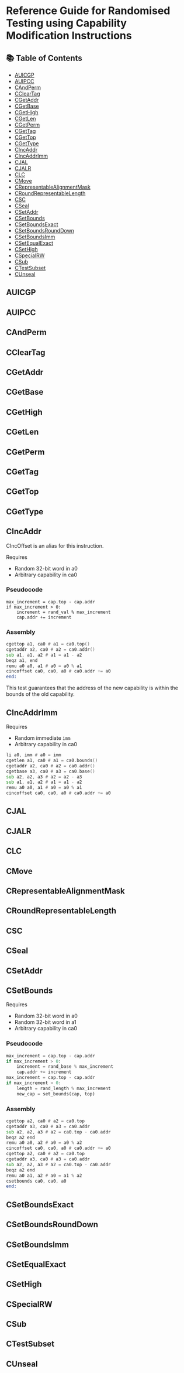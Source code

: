 # Reference Guide for Randomised Testing using Capability Modification Instructions
## 📚 Table of Contents

- [AUICGP](#auicgp)
- [AUIPCC](#auipcc)
- [CAndPerm](#candperm)
- [CClearTag](#ccleartag)
- [CGetAddr](#cgetaddr)
- [CGetBase](#cgetbase)
- [CGetHigh](#cgethigh)
- [CGetLen](#cgetlen)
- [CGetPerm](#cgetperm)
- [CGetTag](#cgettag)
- [CGetTop](#cgettop)
- [CGetType](#cgettype)
- [CIncAddr](#cincaddr)
- [CIncAddrImm](#cincaddrimm)
- [CJAL](#cjal)
- [CJALR](#cjalr)
- [CLC](#clc)
- [CMove](#cmove)
- [CRepresentableAlignmentMask](#crepresentablealignmentmask)
- [CRoundRepresentableLength](#croundrepresentablelength)
- [CSC](#csc)
- [CSeal](#cseal)
- [CSetAddr](#csetaddr)
- [CSetBounds](#csetbounds)
- [CSetBoundsExact](#csetboundsexact)
- [CSetBoundsRoundDown](#csetboundsrounddown)
- [CSetBoundsImm](#csetboundsimm)
- [CSetEqualExact](#csetequalexact)
- [CSetHigh](#csethigh)
- [CSpecialRW](#cspecialrw)
- [CSub](#csub)
- [CTestSubset](#ctestsubset)
- [CUnseal](#cunseal)
## AUICGP
## AUIPCC
## CAndPerm
## CClearTag
## CGetAddr
## CGetBase
## CGetHigh
## CGetLen
## CGetPerm
## CGetTag
## CGetTop
## CGetType
## CIncAddr
CIncOffset is an alias for this instruction.

Requires
- Random 32-bit word in a0
- Arbitrary capability in ca0
### Pseudocode
```
max_increment = cap.top - cap.addr
if max_increment > 0:
    increment = rand_val % max_increment
    cap.addr += increment 
```
### Assembly
```asm
cgettop a1, ca0 # a1 = ca0.top()
cgetaddr a2, ca0 # a2 = ca0.addr()
sub a1, a1, a2 # a1 = a1 - a2
beqz a1, end
remu a0 a0, a1 # a0 = a0 % a1
cincoffset ca0, ca0, a0 # ca0.addr += a0
end:
```
This test guarantees that the address of the new capability is within the bounds of the old capability.
## CIncAddrImm
Requires
- Random immediate `imm`
- Arbitrary capability in ca0
```asm
li a0, imm # a0 = imm
cgetlen a1, ca0 # a1 = ca0.bounds()
cgetaddr a2, ca0 # a2 = ca0.addr()
cgetbase a3, ca0 # a3 = ca0.base()
sub a2, a2, a3 # a2 = a2 - a3
sub a1, a1, a2 # a1 = a1 - a2 
remu a0 a0, a1 # a0 = a0 % a1
cincoffset ca0, ca0, a0 # ca0.addr += a0
```
## CJAL
## CJALR
## CLC
## CMove
## CRepresentableAlignmentMask
## CRoundRepresentableLength
## CSC
## CSeal
## CSetAddr
## CSetBounds
Requires
- Random 32-bit word in a0
- Random 32-bit word in a1
- Arbitrary capability in ca0
### Pseudocode
```python
max_increment = cap.top - cap.addr
if max_increment > 0:
    increment = rand_base % max_increment
    cap.addr += increment
max_increment = cap.top - cap.addr
if max_increment > 0:
    length = rand_length % max_increment
    new_cap = set_bounds(cap, top)
```
### Assembly
```asm
cgettop a2, ca0 # a2 = ca0.top
cgetaddr a3, ca0 # a3 = ca0.addr
sub a2, a2, a3 # a2 = ca0.top - ca0.addr
beqz a2 end
remu a0 a0, a2 # a0 = a0 % a2
cincoffset ca0, ca0, a0 # ca0.addr += a0
cgettop a2, ca0 # a2 = ca0.top
cgetaddr a3, ca0 # a3 = ca0.addr
sub a2, a2, a3 # a2 = ca0.top - ca0.addr
beqz a2 end
remu a0 a1, a2 # a0 = a1 % a2
csetbounds ca0, ca0, a0
end:
```
## CSetBoundsExact
## CSetBoundsRoundDown
## CSetBoundsImm
## CSetEqualExact
## CSetHigh
## CSpecialRW
## CSub
## CTestSubset
## CUnseal
